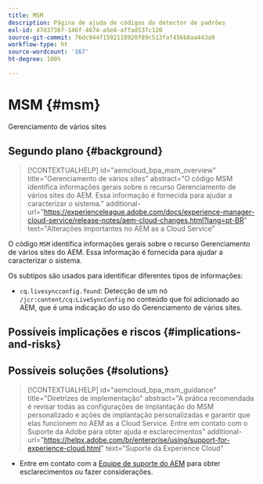 ```yaml
---
title: MSM
description: Página de ajuda de códigos do detector de padrões
exl-id: 47d3736f-146f-4674-a5e8-affad537c120
source-git-commit: 76dc944f1592118920f89c513faf456b8aa443a9
workflow-type: ht
source-wordcount: '167'
ht-degree: 100%

---
```


# MSM {#msm}

Gerenciamento de vários sites

## Segundo plano {#background}

>[!CONTEXTUALHELP]
>id="aemcloud_bpa_msm_overview"
>title="Gerenciamento de vários sites"
>abstract="O código MSM identifica informações gerais sobre o recurso Gerenciamento de vários sites do AEM. Essa informação é fornecida para ajudar a caracterizar o sistema."
>additional-url="https://experienceleague.adobe.com/docs/experience-manager-cloud-service/release-notes/aem-cloud-changes.html?lang=pt-BR" text="Alterações importantes no AEM as a Cloud Service"

O código `MSM` identifica informações gerais sobre o recurso Gerenciamento de vários sites do AEM. Essa informação é fornecida para ajudar a caracterizar o sistema.

Os subtipos são usados para identificar diferentes tipos de informações:

* `cq.livesyncconfig.found`: Detecção de um nó `/jcr:content/cq:LiveSyncConfig` no conteúdo que foi adicionado ao AEM, que é uma indicação do uso do Gerenciamento de vários sites.

## Possíveis implicações e riscos {#implications-and-risks}


## Possíveis soluções {#solutions}

>[!CONTEXTUALHELP]
>id="aemcloud_bpa_msm_guidance"
>title="Diretrizes de implementação"
>abstract="A prática recomendada é revisar todas as configurações de implantação do MSM personalizado e ações de implantação personalizadas e garantir que elas funcionem no AEM as a Cloud Service. Entre em contato com o Suporte da Adobe para obter ajuda e esclarecimentos"
>additional-url="https://helpx.adobe.com/br/enterprise/using/support-for-experience-cloud.html" text="Suporte da Experience Cloud"

* Entre em contato com a [Equipe de suporte do AEM](https://helpx.adobe.com/br/enterprise/using/support-for-experience-cloud.html) para obter esclarecimentos ou fazer considerações.

